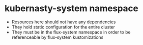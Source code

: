 # kubernasty-system namespace

* Resources here should not have any dependencies
* They hold static configuration for the entire cluster
* They must be in the flux-system namespace in order to be referenceable by flux-system kustomizations
